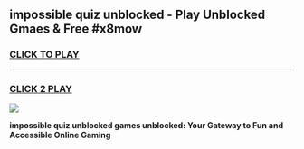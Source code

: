 
## impossible quiz unblocked - Play Unblocked Gmaes & Free #x8mow
<h3>
<a href="https://news.freeplayer.one?title=impossible_quiz_unblocked&ref=24F">CLICK TO PLAY</a></h3>
<hr>

<h3>
<a href="https://news.freeplayer.one?title=impossible_quiz_unblocked&ref=24F">CLICK 2 PLAY</a>
  
</h3>

<a href="https://news.freeplayer.one?title=impossible_quiz_unblocked&ref=24F/"><img src="https://clearcache.store/games.png"></a>


**impossible quiz unblocked games unblocked: Your Gateway to Fun and Accessible Online Gaming**
